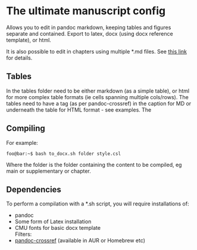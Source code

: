 

# The ultimate manuscript config
Allows you to edit in pandoc markdown, keeping tables and figures separate and contained. Export to latex, docx (using docx reference template), or html.

It is also possible to edit in chapters using multiple *.md files.
See [this link](https://stackoverflow.com/questions/4779582/markdown-and-including-multiple-files) for details.

## Tables
In the tables folder need to be either markdown (as a simple table), or html for more complex table formats (ie cells spanning multiple cols/rows).
The tables need to have a tag (as per pandoc-crossref) in the caption for MD or underneath the table for HTML format - see examples.
The 

## Compiling
For example:

```console
foo@bar:~$ bash to_docx.sh folder style.csl
```
Where the folder is the folder containing the content to be compiled, eg main or supplementary or chapter.

## Dependencies
To perform a compilation with a *.sh script, you will require installations of:

* pandoc
* Some form of Latex installation
* CMU fonts for basic docx template  
Filters:  
* [pandoc-crossref](https://github.com/lierdakil/pandoc-crossref) (available in AUR or Homebrew etc)